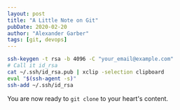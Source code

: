 ```yaml
---
layout: post
title: "A Little Note on Git"
pubDate: 2020-02-20
author: "Alexander Garber"
tags: [git, devops]
---
```


```bash
ssh-keygen -t rsa -b 4096 -C "your_email@example.com"
# Call it id_rsa
cat ~/.ssh/id_rsa.pub | xclip -selection clipboard
eval "$(ssh-agent -s)"
ssh-add ~/.ssh/id_rsa
```

You are now ready to `git clone` to your heart's content.
